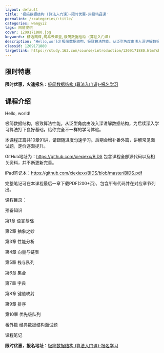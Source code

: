 ```yaml
---
layout: default
title: '极简数据结构 (算法入门课)-限时优惠-网易精品课'
permalink: /:categories/:title/
categories: wangyi2
tags: 网易提供
cover: 1209171880.jpg
keywords: 精选网课,网易云课堂,极简数据结构 (算法入门课)
description: 'Hello,world!极简数据结构，极致算法性能。从泛型角度由浅入深讲解数据结构，为后续深入学习算法打下良好基础，给你'
classid: 1209171880
targetlink: https://study.163.com/course/introduction/1209171880.htm?share=1&shareId=1025206652&utm_campaign=share&utm_medium=iphoneShare&utm_source=&utm_u=1025206652
---
```


## 限时特惠

**限时优惠，火速报名**：[极简数据结构 (算法入门课)-报名学习](https://study.163.com/course/introduction/1209171880.htm?share=1&shareId=1025206652&utm_campaign=share&utm_medium=iphoneShare&utm_source=&utm_u=1025206652)

## 课程介绍

Hello, world!



极简数据结构，极致算法性能。从泛型角度由浅入深讲解数据结构，为后续深入学习算法打下良好基础，给你完全不一样的学习体验。



本课程正篇共10章91讲，请跟随进度匀速学习。后期会增补番外篇，讲解常见面试题，定价逐渐提升。



GitHub地址为：https://github.com/xiexiexx/BIDS 包含课程全部源代码以及相关资料，并不断更新完善。



iPad笔记本：https://github.com/xiexiexx/BIDS/blob/master/BIDS.pdf

完整笔记可在本课程最后一章下载PDF(200+页)，包含所有代码并在对应章节列出。



课程目录：

预备知识

第1章 语言基础

第2章 抽象之妙

第3章 性能分析

第4章 向量与链表

第5章 栈与队列

第6章 集合

第7章 字典

第8章 键值映射

第9章 排序

第10章 优先级队列

番外篇 经典数据结构面试题

课程笔记

**限时优惠，报名地址**：[极简数据结构 (算法入门课)-报名学习](https://study.163.com/course/introduction/1209171880.htm?share=1&shareId=1025206652&utm_campaign=share&utm_medium=iphoneShare&utm_source=&utm_u=1025206652)

